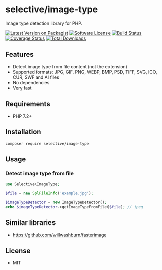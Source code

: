 # selective/image-type

Image type detection library for PHP.

[![Latest Version on Packagist](https://img.shields.io/github/release/selective-php/image-type.svg)](https://packagist.org/packages/selective/image-type)
[![Software License](https://img.shields.io/badge/license-MIT-brightgreen.svg)](LICENSE.md)
[![Build Status](https://travis-ci.org/selective-php/image-type.svg?branch=master)](https://travis-ci.org/selective-php/image-type)
[![Coverage Status](https://scrutinizer-ci.com/g/selective-php/image-type/badges/coverage.png?b=master)](https://scrutinizer-ci.com/g/selective-php/image-type/code-structure)
[![Total Downloads](https://img.shields.io/packagist/dt/selective/image-type.svg)](https://packagist.org/packages/selective/image-type/stats)


## Features

* Detect image type from file content (not the extension)
* Supported formats: JPG, GIF, PNG, WEBP, BMP, PSD, TIFF, SVG, ICO, CUR, SWF and AI files
* No dependencies
* Very fast

## Requirements

* PHP 7.2+

## Installation

```
composer require selective/image-type
```

## Usage

### Detect image type from file

```php
use Selective\ImageType;

$file = new SplFileInfo('example.jpg');

$imageTypeDetector = new ImageTypeDetector();
echo $imageTypeDetector->getImageTypeFromFile($file); // jpeg
```

## Similar libraries

* https://github.com/willwashburn/fasterimage

## License

* MIT